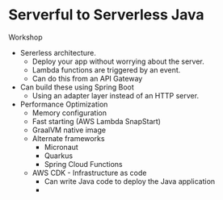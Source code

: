 # Serverful to Serverless Java

Workshop

* Sererless architecture. 
  * Deploy your app without worrying about the server.
  * Lambda functions are triggered by an event.
  * Can do this from an API Gateway
* Can build these using Spring Boot
  * Using an adapter layer instead of an HTTP server.
* Performance Optimization
  * Memory configuration
  * Fast starting (AWS Lambda SnapStart)
  * GraalVM native image
  * Alternate frameworks
    * Micronaut
    * Quarkus
    * Spring Cloud Functions
  * AWS CDK - Infrastructure as code
    * Can write Java code to deploy the Java application
    * 
